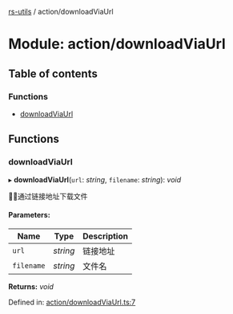 [rs-utils](../README.md) / action/downloadViaUrl

# Module: action/downloadViaUrl

## Table of contents

### Functions

- [downloadViaUrl](action_downloadviaurl.md#downloadviaurl)

## Functions

### downloadViaUrl

▸ **downloadViaUrl**(`url`: *string*, `filename`: *string*): *void*

通过链接地址下载文件

#### Parameters:

Name | Type | Description |
------ | ------ | ------ |
`url` | *string* | 链接地址   |
`filename` | *string* | 文件名   |

**Returns:** *void*

Defined in: [action/downloadViaUrl.ts:7](https://github.com/HanZhaorz/rs-utils/blob/c9a74b1/src/action/downloadViaUrl.ts#L7)
